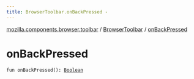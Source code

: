 ```yaml
---
title: BrowserToolbar.onBackPressed - 
---
```


[mozilla.components.browser.toolbar](../index.html) / [BrowserToolbar](index.html) / [onBackPressed](./on-back-pressed.html)

# onBackPressed

`fun onBackPressed(): `[`Boolean`](https://kotlinlang.org/api/latest/jvm/stdlib/kotlin/-boolean/index.html)